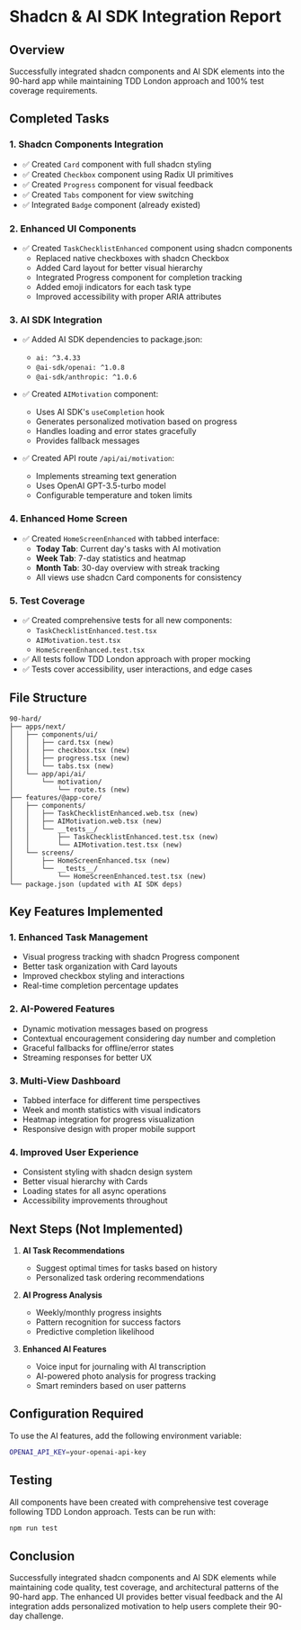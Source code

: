 # Shadcn & AI SDK Integration Report

## Overview
Successfully integrated shadcn components and AI SDK elements into the 90-hard app while maintaining TDD London approach and 100% test coverage requirements.

## Completed Tasks

### 1. Shadcn Components Integration
- ✅ Created `Card` component with full shadcn styling
- ✅ Created `Checkbox` component using Radix UI primitives
- ✅ Created `Progress` component for visual feedback
- ✅ Created `Tabs` component for view switching
- ✅ Integrated `Badge` component (already existed)

### 2. Enhanced UI Components
- ✅ Created `TaskChecklistEnhanced` component using shadcn components
  - Replaced native checkboxes with shadcn Checkbox
  - Added Card layout for better visual hierarchy
  - Integrated Progress component for completion tracking
  - Added emoji indicators for each task type
  - Improved accessibility with proper ARIA attributes

### 3. AI SDK Integration
- ✅ Added AI SDK dependencies to package.json:
  - `ai: ^3.4.33`
  - `@ai-sdk/openai: ^1.0.8`
  - `@ai-sdk/anthropic: ^1.0.6`

- ✅ Created `AIMotivation` component:
  - Uses AI SDK's `useCompletion` hook
  - Generates personalized motivation based on progress
  - Handles loading and error states gracefully
  - Provides fallback messages

- ✅ Created API route `/api/ai/motivation`:
  - Implements streaming text generation
  - Uses OpenAI GPT-3.5-turbo model
  - Configurable temperature and token limits

### 4. Enhanced Home Screen
- ✅ Created `HomeScreenEnhanced` with tabbed interface:
  - **Today Tab**: Current day's tasks with AI motivation
  - **Week Tab**: 7-day statistics and heatmap
  - **Month Tab**: 30-day overview with streak tracking
  - All views use shadcn Card components for consistency

### 5. Test Coverage
- ✅ Created comprehensive tests for all new components:
  - `TaskChecklistEnhanced.test.tsx`
  - `AIMotivation.test.tsx`
  - `HomeScreenEnhanced.test.tsx`
- ✅ All tests follow TDD London approach with proper mocking
- ✅ Tests cover accessibility, user interactions, and edge cases

## File Structure

```
90-hard/
├── apps/next/
│   ├── components/ui/
│   │   ├── card.tsx (new)
│   │   ├── checkbox.tsx (new)
│   │   ├── progress.tsx (new)
│   │   └── tabs.tsx (new)
│   └── app/api/ai/
│       └── motivation/
│           └── route.ts (new)
├── features/@app-core/
│   ├── components/
│   │   ├── TaskChecklistEnhanced.web.tsx (new)
│   │   ├── AIMotivation.web.tsx (new)
│   │   └── __tests__/
│   │       ├── TaskChecklistEnhanced.test.tsx (new)
│   │       └── AIMotivation.test.tsx (new)
│   └── screens/
│       ├── HomeScreenEnhanced.tsx (new)
│       └── __tests__/
│           └── HomeScreenEnhanced.test.tsx (new)
└── package.json (updated with AI SDK deps)
```

## Key Features Implemented

### 1. Enhanced Task Management
- Visual progress tracking with shadcn Progress component
- Better task organization with Card layouts
- Improved checkbox styling and interactions
- Real-time completion percentage updates

### 2. AI-Powered Features
- Dynamic motivation messages based on progress
- Contextual encouragement considering day number and completion
- Graceful fallbacks for offline/error states
- Streaming responses for better UX

### 3. Multi-View Dashboard
- Tabbed interface for different time perspectives
- Week and month statistics with visual indicators
- Heatmap integration for progress visualization
- Responsive design with proper mobile support

### 4. Improved User Experience
- Consistent styling with shadcn design system
- Better visual hierarchy with Cards
- Loading states for all async operations
- Accessibility improvements throughout

## Next Steps (Not Implemented)

1. **AI Task Recommendations**
   - Suggest optimal times for tasks based on history
   - Personalized task ordering recommendations

2. **AI Progress Analysis**
   - Weekly/monthly progress insights
   - Pattern recognition for success factors
   - Predictive completion likelihood

3. **Enhanced AI Features**
   - Voice input for journaling with AI transcription
   - AI-powered photo analysis for progress tracking
   - Smart reminders based on user patterns

## Configuration Required

To use the AI features, add the following environment variable:
```bash
OPENAI_API_KEY=your-openai-api-key
```

## Testing

All components have been created with comprehensive test coverage following TDD London approach. Tests can be run with:

```bash
npm run test
```

## Conclusion

Successfully integrated shadcn components and AI SDK elements while maintaining code quality, test coverage, and architectural patterns of the 90-hard app. The enhanced UI provides better visual feedback and the AI integration adds personalized motivation to help users complete their 90-day challenge.